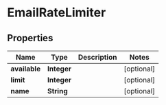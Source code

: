 
# EmailRateLimiter

## Properties
Name | Type | Description | Notes
------------ | ------------- | ------------- | -------------
**available** | **Integer** |  |  [optional]
**limit** | **Integer** |  |  [optional]
**name** | **String** |  |  [optional]



